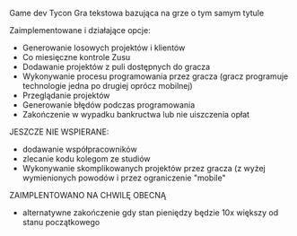Game dev Tycon
Gra tekstowa bazująca na grze o tym samym tytule

Zaimplementowane i działające opcje:

- Generowanie losowych projektów i klientów 
- Co miesięczne kontrole Zusu
- Dodawanie projektów z puli dostępnych do gracza
- Wykonywanie procesu programowania przez gracza (gracz programuje technologie jedna po drugiej oprócz mobilnej)
- Przeglądanie projektów
- Generowanie błędów podczas programowania
- Zakończenie w wypadku bankructwa lub nie uiszczenia opłat

JESZCZE NIE WSPIERANE:
- dodawanie współpracowników
- zlecanie kodu kolegom ze studiów
- Wykonywanie skomplikowanych projektów przez gracza (z wyżej wymienionych powodów i przez ograniczenie "mobile"

ZAIMPLENTOWANO NA CHWILĘ OBECNĄ
- alternatywne zakończenie gdy stan pieniędzy będzie 10x większy od stanu początkowego




